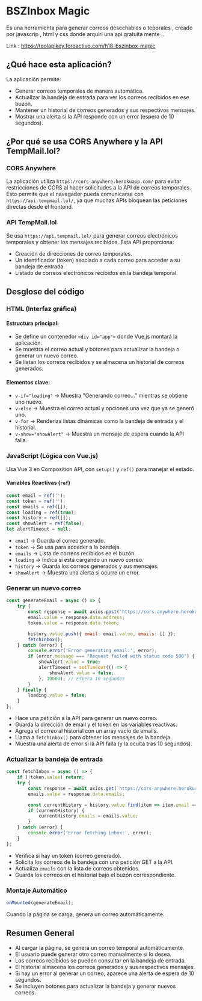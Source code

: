# BSZInbox Magic

Es una herramienta para generar correos desechables o teporales , creado por javascrip , html y css donde arquiri una api gratuita mente ..

Link : https://toolapikey.foroactivo.com/h18-bszinbox-magic	
## ¿Qué hace esta aplicación?
La aplicación permite:

- Generar correos temporales de manera automática.
- Actualizar la bandeja de entrada para ver los correos recibidos en ese buzón.
- Mantener un historial de correos generados y sus respectivos mensajes.
- Mostrar una alerta si la API responde con un error (espera de 10 segundos).

## ¿Por qué se usa CORS Anywhere y la API TempMail.lol?

### CORS Anywhere
La aplicación utiliza `https://cors-anywhere.herokuapp.com/` para evitar restricciones de CORS al hacer solicitudes a la API de correos temporales. Esto permite que el navegador pueda comunicarse con `https://api.tempmail.lol/`, ya que muchas APIs bloquean las peticiones directas desde el frontend.

### API TempMail.lol
Se usa `https://api.tempmail.lol/` para generar correos electrónicos temporales y obtener los mensajes recibidos. Esta API proporciona:

- Creación de direcciones de correo temporales.
- Un identificador (token) asociado a cada correo para acceder a su bandeja de entrada.
- Listado de correos electrónicos recibidos en la bandeja temporal.

## Desglose del código

### HTML (Interfaz gráfica)

#### Estructura principal:

- Se define un contenedor `<div id="app">` donde Vue.js montará la aplicación.
- Se muestra el correo actual y botones para actualizar la bandeja o generar un nuevo correo.
- Se listan los correos recibidos y se almacena un historial de correos generados.

#### Elementos clave:

- `v-if="loading"` → Muestra "Generando correo..." mientras se obtiene uno nuevo.
- `v-else` → Muestra el correo actual y opciones una vez que ya se generó uno.
- `v-for` → Renderiza listas dinámicas como la bandeja de entrada y el historial.
- `v-show="showAlert"` → Muestra un mensaje de espera cuando la API falla.

### JavaScript (Lógica con Vue.js)

Usa Vue 3 en Composition API, con `setup()` y `ref()` para manejar el estado.

#### Variables Reactivas (`ref`)

```js
const email = ref('');
const token = ref('');
const emails = ref([]);
const loading = ref(true);
const history = ref([]);
const showAlert = ref(false);
let alertTimeout = null;
```

- `email` → Guarda el correo generado.
- `token` → Se usa para acceder a la bandeja.
- `emails` → Lista de correos recibidos en el buzón.
- `loading` → Indica si está cargando un nuevo correo.
- `history` → Guarda los correos generados y sus mensajes.
- `showAlert` → Muestra una alerta si ocurre un error.

### Generar un nuevo correo

```js
const generateEmail = async () => {
    try {
        const response = await axios.post('https://cors-anywhere.herokuapp.com/https://api.tempmail.lol/v2/inbox/create');
        email.value = response.data.address;
        token.value = response.data.token;

        history.value.push({ email: email.value, emails: [] });
        fetchInbox();
    } catch (error) {
        console.error('Error generating email:', error);
        if (error.message === "Request failed with status code 500") {
            showAlert.value = true;
            alertTimeout = setTimeout(() => {
                showAlert.value = false;
            }, 10000); // Espera 10 segundos
        }
    } finally {
        loading.value = false;
    }
};
```

- Hace una petición a la API para generar un nuevo correo.
- Guarda la dirección de email y el token en las variables reactivas.
- Agrega el correo al historial con un array vacío de emails.
- Llama a `fetchInbox()` para obtener los mensajes de la bandeja.
- Muestra una alerta de error si la API falla (y la oculta tras 10 segundos).

### Actualizar la bandeja de entrada

```js
const fetchInbox = async () => {
    if (!token.value) return;
    try {
        const response = await axios.get(`https://cors-anywhere.herokuapp.com/https://api.tempmail.lol/v2/inbox?token=${token.value}`);
        emails.value = response.data.emails;

        const currentHistory = history.value.find(item => item.email === email.value);
        if (currentHistory) {
            currentHistory.emails = emails.value;
        }
    } catch (error) {
        console.error('Error fetching inbox:', error);
    }
};
```

- Verifica si hay un token (correo generado).
- Solicita los correos de la bandeja con una petición GET a la API.
- Actualiza `emails` con la lista de correos obtenidos.
- Guarda los correos en el historial bajo el buzón correspondiente.

### Montaje Automático

```js
onMounted(generateEmail);
```

Cuando la página se carga, genera un correo automáticamente.

## Resumen General

- Al cargar la página, se genera un correo temporal automáticamente.
- El usuario puede generar otro correo manualmente si lo desea.
- Los correos recibidos se pueden consultar en la bandeja de entrada.
- El historial almacena los correos generados y sus respectivos mensajes.
- Si hay un error al generar un correo, aparece una alerta de espera de 10 segundos.
- Se incluyen botones para actualizar la bandeja y generar nuevos correos.

